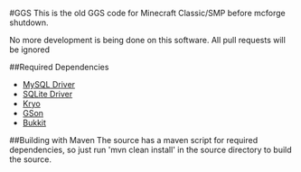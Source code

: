 #GGS
This is the old GGS code for Minecraft Classic/SMP before mcforge shutdown.

No more development is being done on this software. All pull requests will be ignored

##Required Dependencies
- [MySQL Driver][7]
- [SQLite Driver][8]
- [Kryo][10]
- [GSon][11]
- [Bukkit][12]

##Building with Maven
The source has a maven script for required dependencies, so just run 'mvn clean install' in the source directory
to build the source.


[1]: http://www.mcforge.net
[2]: http://www.gnu.org/licenses/gpl-3.0.html
[3]: http://www.opensource.org/licenses/ecl2.php
[4]: http://www.oracle.com/technetwork/java/javase/documentation/codeconventions-137265.html#331
[5]: http://www.oracle.com/technetwork/java/javase/documentation/codeconventions-137265.html#333
[6]: http://www.oracle.com/technetwork/java/javase/documentation/codeconventions-137265.html#353
[7]: http://www.mysql.com/downloads/connector/j/
[8]: http://mirror.nexua.org/Dependencies/sqlite-jdbc.jar
[9]: http://www.minecraft.net/classic/list
[10]: http://code.google.com/p/kryo/downloads/list
[11]: http://code.google.com/p/google-gson/downloads/list
[12]: http://dl.bukkit.org/latest-dev/bukkit.jar
